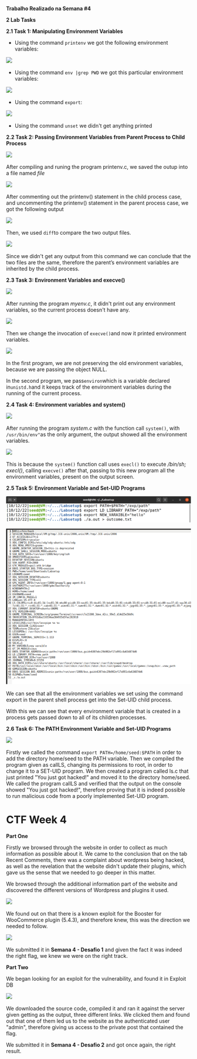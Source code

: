 **Trabalho Realizado na Semana #4**

**2 Lab Tasks**

**2.1  Task 1: Manipulating Environment Variables**

- Using the command `printenv` we got the following environment variables:

![](https://i.imgur.com/gChgV9t.png)

- Using the command `env |grep PWD` we got this particular environment variables:

![](https://i.imgur.com/oprUtt6.png)

- Using the command `export`:

![](https://i.imgur.com/b3LYBPZ.png)

- Using the command `unset` we didn't get anything printed

**2.2 Task 2: Passing Environment Variables from Parent Process to Child Process**

![](https://i.imgur.com/e9lpGwu.png)

After compiling and runing the program printenv.c, we saved the outup into a file named *file*

![](https://i.imgur.com/92pHVZc.png)

After commenting out the printenv() statement in the child process case, and uncommenting the printenv() statement in the parent process case, we got the following output

![](https://i.imgur.com/QUlrb7Q.png)

Then, we used `diff`to compare the two output files. 

![](https://i.imgur.com/TgYijK5.png)

Since we didn't get any output from this command we can conclude that the two files are the same, therefore the parent’s environment variables are inherited by the child process.

**2.3 Task 3: Environment Variables and execve()**

![](https://i.imgur.com/StxeIrk.png)

After running the program *myenv.c*, it didn't print out any environment variables, so the current process doesn't have any.

![](https://i.imgur.com/wx8fP4E.png)

Then we change the invocation of `execve()`and now it printed environment variables.

![](https://i.imgur.com/kKxNldp.png)

In the first program, we are not preserving the old environment variables, because we are passing the object NULL.

In the second program, we pass`environ`which is a variable declared in`unistd.h`and it keeps track of the environment variables during the running of the current process.



**2.4 Task 4: Environment variables and system()**

![](https://i.imgur.com/MM6jcxb.png)

After running the program *system.c* with the function call `system()`, with `/usr/bin/env"`as the only argument, the output showed all the environment variables.



![](https://i.imgur.com/ZnAT8eZ.png)

This is because the `system()` function call uses `execl()` to execute */bin/sh; execl()*, calling `execve()` after that, passing to this new program all the environment variables, present on the output screen.

**2.5 Task 5: Environment Variable and Set-UID Programs**

![](img/export_variables.png)

![](img/outcome_export_variables.png)

We can see that all the environment variables we set using the command export in the parent shell process get into the Set-UID child process.

With this we can see that every  environment variable that is created in a process gets passed down to all of its children processes.




**2.6 Task 6: The PATH Environment Variable and Set-UID Programs**

![](https://i.imgur.com/VrEtuYg.png)

Firstly we called the command `export PATH=/home/seed:$PATH` in order to add the directory home/seed to the PATH variable.
Then we compiled the program given as callLS, changing its permissions to root, in order to change it to a SET-UID program. We then created a program called ls.c that just printed "You just got hacked!" and moved it to the directory home/seed. We called the program callLS and verified that the output on the console showed "You just got hacked!", therefore proving that it is indeed possible to run malicious code from a poorly implemented Set-UID program.

# CTF Week 4

**Part One**

Firstly we browsed through the website in order to collect as much information as possible about it. We came to the conclusion that on the tab Recent Comments, there was a complaint about wordpress being hacked, as well as the revelation that the website didn't update their plugins, which gave us the sense that we needed to go deeper in this matter. 

We browsed through the additional information part of the website and discovered the different versions of Wordpress and plugins it used.

![](https://i.imgur.com/oRDsyKx.png)


We found out on that there is a known exploit for the Booster for WooCommerce plugin (5.4.3), and therefore knew, this was the direction we needed to follow.

![](https://i.imgur.com/YTxHSnZ.png)

We submitted it in **Semana 4 - Desafio 1** and given the fact it was indeed the right flag, we knew we were on the right track.

**Part Two**

We began looking for an exploit for the vulnerability, and found it in Exploit DB

![](https://i.imgur.com/0EBBO6c.png)

We downloaded the source code, compiled it and ran it against the server given getting as the output, three different links. We clicked them and found out that one of them led us to the website as the authenticated user "admin", therefore giving us access to the private post that contained the flag.

We submitted it in **Semana 4 - Desafio 2** and got once again, the right result.











